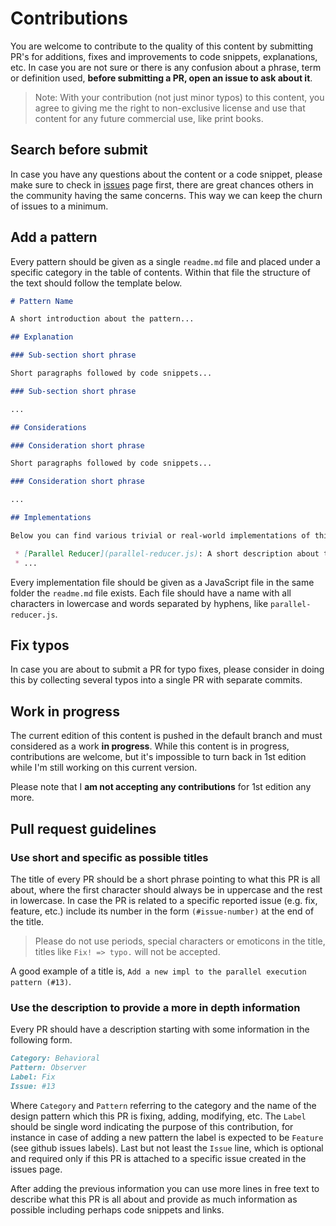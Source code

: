 # Contributions

You are welcome to contribute to the quality of this content by submitting PR's for additions, fixes and improvements to code snippets, explanations, etc. In case you are not sure or there is any confusion about a phrase, term or definition used, **before submitting a PR, open an issue to ask about it**.

> Note: With your contribution (not just minor typos) to this content, you agree to giving me the right to non-exclusive license and use that content for any future commercial use, like print books.

## Search before submit

In case you have any questions about the content or a code snippet, please make sure to check in [issues](https://github.com/tzeikob/javascript-patterns/issues) page first, there are great chances others in the community having the same concerns. This way we can keep the churn of issues to a minimum.

## Add a pattern

Every pattern should be given as a single `readme.md` file and placed under a specific category in the table of contents. Within that file the structure of the text should follow the template below.

```markdown
# Pattern Name

A short introduction about the pattern...

## Explanation

### Sub-section short phrase

Short paragraphs followed by code snippets...

### Sub-section short phrase

...

## Considerations

### Consideration short phrase

Short paragraphs followed by code snippets...

### Consideration short phrase

...

## Implementations

Below you can find various trivial or real-world implementations of this pattern:

 * [Parallel Reducer](parallel-reducer.js): A short description about the implementation
 * ...
```

Every implementation file should be given as a JavaScript file in the same folder the `readme.md` file exists. Each file should have a name with all characters in lowercase and words separated by hyphens, like `parallel-reducer.js`.

## Fix typos

In case you are about to submit a PR for typo fixes, please consider in doing this by collecting several typos into a single PR with separate commits.

## Work in progress

The current edition of this content is pushed in the default branch and must considered as a work **in progress**. While this content is in progress, contributions are welcome, but it's impossible to turn back in 1st edition while I'm still working on this current version.

Please note that I **am not accepting any contributions** for 1st edition any more.

## Pull request guidelines

### Use short and specific as possible titles

The title of every PR should be a short phrase pointing to what this PR is all about, where the first character should always be in uppercase and the rest in lowercase. In case the PR is related to a specific reported issue (e.g. fix, feature, etc.) include its number in the form `(#issue-number)` at the end of the title.

> Please do not use periods, special characters or emoticons in the title, titles like `Fix! => typo.` will not be accepted.

A good example of a title is, `Add a new impl to the parallel execution pattern (#13)`.

### Use the description to provide a more in depth information

Every PR should have a description starting with some information in the following form.

```markdown
Category: Behavioral
Pattern: Observer
Label: Fix
Issue: #13
```

Where `Category` and `Pattern` referring to the category and the name of the design pattern which this PR is fixing, adding, modifying, etc. The `Label` should be single word indicating the purpose of this contribution, for instance in case of adding a new pattern the label is expected to be `Feature` (see github issues labels). Last but not least the `Issue` line, which is optional and required only if this PR is attached to a specific issue created in the issues page.

After adding the previous information you can use more lines in free text to describe what this PR is all about and provide as much information as possible including perhaps code snippets and links.